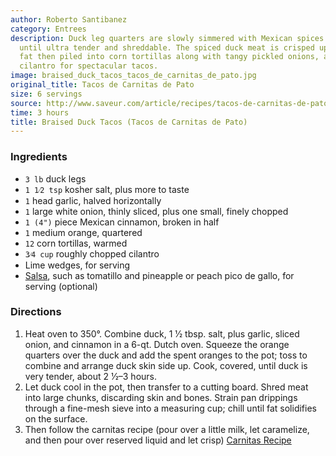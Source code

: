 ```yaml
---
author: Roberto Santibanez
category: Entrees
description: Duck leg quarters are slowly simmered with Mexican spices and orange
  until ultra tender and shreddable. The spiced duck meat is crisped up in its own
  fat then piled into corn tortillas along with tangy pickled onions, avocado and
  cilantro for spectacular tacos.
image: braised_duck_tacos_tacos_de_carnitas_de_pato.jpg
original_title: Tacos de Carnitas de Pato
size: 6 servings
source: http://www.saveur.com/article/recipes/tacos-de-carnitas-de-pato-braised-duck-tacos
time: 3 hours
title: Braised Duck Tacos (Tacos de Carnitas de Pato)
---
```

### Ingredients

* `3 lb` duck legs
* `1 1⁄2 tsp` kosher salt, plus more to taste
* `1` head garlic, halved horizontally
* `1` large white onion, thinly sliced, plus one small, finely chopped
* `1 (4")` piece Mexican cinnamon, broken in half
* `1` medium orange, quartered
* `12` corn tortillas, warmed
* `3⁄4 cup` roughly chopped cilantro
* Lime wedges, for serving
* [Salsa](http://www.saveur.com/recipes-search?string=salsa), such as tomatillo and pineapple or peach pico de gallo, for serving (optional)

### Directions

1. Heat oven to 350°. Combine duck, 1 1⁄2 tbsp. salt, plus garlic, sliced onion, and cinnamon in a 6-qt. Dutch oven. Squeeze the orange quarters over the duck and add the spent oranges to the pot; toss to combine and arrange duck skin side up. Cook, covered, until duck is very tender, about 2 1⁄2–3 hours. 
2. Let duck cool in the pot, then transfer to a cutting board. Shred meat into large chunks, discarding skin and bones. Strain pan drippings through a fine-mesh sieve into a measuring cup; chill until fat solidifies on the surface.
3. Then follow the carnitas recipe (pour over a little milk, let caramelize, and then pour over reserved liquid and let crisp) [Carnitas Recipe](http://www.muschenetz.com/tablem/index.php/carnitas/)